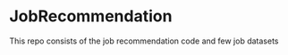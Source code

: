 # JobRecommendation        
This repo consists of the job recommendation code and few job datasets              
    
 
 
